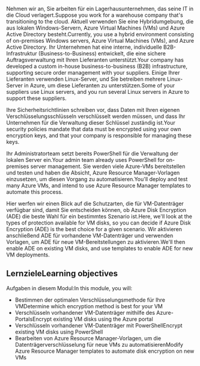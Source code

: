 <span data-ttu-id="de233-101">Nehmen wir an, Sie arbeiten für ein Lagerhausunternehmen, das seine IT in die Cloud verlagert.</span><span class="sxs-lookup"><span data-stu-id="de233-101">Suppose you work for a warehouse company that's transitioning to the cloud.</span></span> <span data-ttu-id="de233-102">Aktuell verwenden Sie eine Hybridumgebung, die aus lokalen Windows-Servern, Azure Virtual Machines (VMs) und Azure Active Directory besteht.</span><span class="sxs-lookup"><span data-stu-id="de233-102">Currently, you use a hybrid environment consisting of on-premises Windows servers, Azure Virtual Machines (VMs), and Azure Active Directory.</span></span> <span data-ttu-id="de233-103">Ihr Unternehmen hat eine interne, individuelle B2B-Infrastruktur (Business-to-Business) entwickelt, die eine sichere Auftragsverwaltung mit Ihren Lieferanten unterstützt.</span><span class="sxs-lookup"><span data-stu-id="de233-103">Your company has developed a custom in-house business-to-business (B2B) infrastructure, supporting secure order management with your suppliers.</span></span> <span data-ttu-id="de233-104">Einige Ihrer Lieferanten verwenden Linux-Server, und Sie betreiben mehrere Linux-Server in Azure, um diese Lieferanten zu unterstützen.</span><span class="sxs-lookup"><span data-stu-id="de233-104">Some of your suppliers use Linux servers, and you run several Linux servers in Azure to support these suppliers.</span></span>

<span data-ttu-id="de233-105">Ihre Sicherheitsrichtlinien schreiben vor, dass Daten mit Ihren eigenen Verschlüsselungsschlüsseln verschlüsselt werden müssen, und dass Ihr Unternehmen für die Verwaltung dieser Schlüssel zuständig ist.</span><span class="sxs-lookup"><span data-stu-id="de233-105">Your security policies mandate that data must be encrypted using your own encryption keys, and that your company is responsible for managing these keys.</span></span>

<span data-ttu-id="de233-106">Ihr Administratorteam setzt bereits PowerShell für die Verwaltung der lokalen Server ein.</span><span class="sxs-lookup"><span data-stu-id="de233-106">Your admin team already uses PowerShell for on-premises server management.</span></span> <span data-ttu-id="de233-107">Sie werden viele Azure-VMs bereitstellen und testen und haben die Absicht, Azure Resource Manager-Vorlagen einzusetzen, um diesen Vorgang zu automatisieren.</span><span class="sxs-lookup"><span data-stu-id="de233-107">You'll deploy and test many Azure VMs, and intend to use Azure Resource Manager templates to automate this process.</span></span>

<span data-ttu-id="de233-108">Hier werfen wir einen Blick auf die Schutzarten, die für VM-Datenträger verfügbar sind, damit Sie entscheiden können, ob Azure Disk Encryption (ADE) die beste Wahl für ein bestimmtes Szenario ist.</span><span class="sxs-lookup"><span data-stu-id="de233-108">Here, we'll look at the types of protection available for VM disks, so you can decide if Azure Disk Encryption (ADE) is the best choice for a given scenario.</span></span> <span data-ttu-id="de233-109">Wir aktivieren anschließend ADE für vorhandene VM-Datenträger und verwenden Vorlagen, um ADE für neue VM-Bereitstellungen zu aktivieren.</span><span class="sxs-lookup"><span data-stu-id="de233-109">We'll then enable ADE on existing VM disks, and use templates to enable ADE for new VM deployments.</span></span>


## <a name="learning-objectives"></a><span data-ttu-id="de233-110">Lernziele</span><span class="sxs-lookup"><span data-stu-id="de233-110">Learning objectives</span></span>

<span data-ttu-id="de233-111">Aufgaben in diesem Modul:</span><span class="sxs-lookup"><span data-stu-id="de233-111">In this module, you will:</span></span>

- <span data-ttu-id="de233-112">Bestimmen der optimalen Verschlüsselungsmethode für Ihre VM</span><span class="sxs-lookup"><span data-stu-id="de233-112">Determine which encryption method is best for your VM</span></span>
- <span data-ttu-id="de233-113">Verschlüsseln vorhandener VM-Datenträger mithilfe des Azure-Portals</span><span class="sxs-lookup"><span data-stu-id="de233-113">Encrypt existing VM disks using the Azure portal</span></span>
- <span data-ttu-id="de233-114">Verschlüsseln vorhandener VM-Datenträger mit PowerShell</span><span class="sxs-lookup"><span data-stu-id="de233-114">Encrypt existing VM disks using PowerShell</span></span>
- <span data-ttu-id="de233-115">Bearbeiten von Azure Resource Manager-Vorlagen, um die Datenträgerverschlüsselung für neue VMs zu automatisieren</span><span class="sxs-lookup"><span data-stu-id="de233-115">Modify Azure Resource Manager templates to automate disk encryption on new VMs</span></span>
